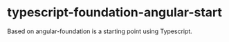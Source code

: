 typescript-foundation-angular-start
===================================

Based on angular-foundation is a starting point using Typescript.
